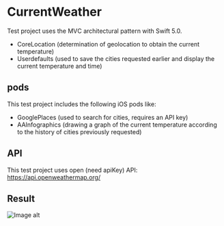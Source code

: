 # CurrentWeather
Test project uses the MVС architectural pattern with Swift 5.0.
  - CoreLocation (determination of geolocation to obtain the current temperature)
  - Userdefaults (used to save the cities requested earlier and display the current temperature and time)
## pods
This test project includes the following iOS pods like:
  - GooglePlaces (used to search for cities, requires an API key)
  - AAInfographics (drawing a graph of the current temperature according to the history of cities previously requested)
## API
This test project uses open (need apiKey) API: https://api.openweathermap.org/

## Result
![Image alt](https://github.com/rusellkhx/Images/raw/master/my_images/HistoryWeatherForCity.png)
